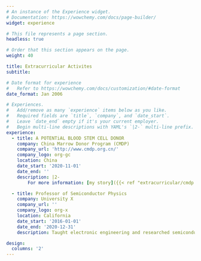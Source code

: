 ```yaml
---
# An instance of the Experience widget.
# Documentation: https://wowchemy.com/docs/page-builder/
widget: experience

# This file represents a page section.
headless: true

# Order that this section appears on the page.
weight: 40

title: Extracurricular Activites
subtitle:

# Date format for experience
#   Refer to https://wowchemy.com/docs/customization/#date-format
date_format: Jan 2006

# Experiences.
#   Add/remove as many `experience` items below as you like.
#   Required fields are `title`, `company`, and `date_start`.
#   Leave `date_end` empty if it's your current employer.
#   Begin multi-line descriptions with YAML's `|2-` multi-line prefix.
experience:
  - title: A POTENTiAL BLOOD STEM CELL DONOR
    company: China Marrow Donor Program (CMDP)
    company_url: 'http://www.cmdp.org.cn/'
    company_logo: org-gc
    location: China
    date_start: '2020-11-01'
    date_end: ''
    description: |2-
        For more information: [my story]({{< ref "extracurricular/cmdp.md" >}})

  - title: Professor of Semiconductor Physics
    company: University X
    company_url: ''
    company_logo: org-x
    location: California
    date_start: '2016-01-01'
    date_end: '2020-12-31'
    description: Taught electronic engineering and researched semiconductor physics.

design:
  columns: '2'
---
```

